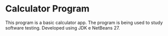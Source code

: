 
# Calculator Program
This program is a basic calculator app. The program is being used to study software testing.
Developed using JDK e NetBeans 27.